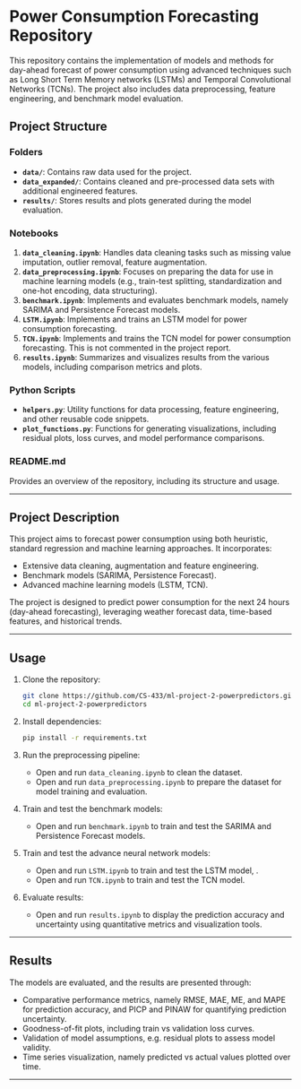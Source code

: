 # Power Consumption Forecasting Repository

This repository contains the implementation of models and methods for day-ahead forecast of power consumption using advanced techniques such as Long Short Term Memory networks (LSTMs) and Temporal Convolutional Networks (TCNs). The project also includes data preprocessing, feature engineering, and benchmark model evaluation.

## Project Structure

### **Folders**
- **`data/`**: Contains raw data used for the project.
- **`data_expanded/`**: Contains cleaned and pre-processed data sets with additional engineered features.
- **`results/`**: Stores results and plots generated during the model evaluation.

### **Notebooks**
1. **`data_cleaning.ipynb`**: Handles data cleaning tasks such as missing value imputation, outlier removal, feature augmentation.
2. **`data_preprocessing.ipynb`**: Focuses on preparing the data for use in machine learning models (e.g., train-test splitting, standardization and one-hot encoding, data structuring).
3. **`benchmark.ipynb`**: Implements and evaluates benchmark models, namely SARIMA and Persistence Forecast models.
4. **`LSTM.ipynb`**: Implements and trains an LSTM model for power consumption forecasting.
5. **`TCN.ipynb`**: Implements and trains the TCN model for power consumption forecasting. This is not commented in the project report. 
6. **`results.ipynb`**: Summarizes and visualizes results from the various models, including comparison metrics and plots.

### **Python Scripts**
- **`helpers.py`**: Utility functions for data processing, feature engineering, and other reusable code snippets.
- **`plot_functions.py`**: Functions for generating visualizations, including residual plots, loss curves, and model performance comparisons.

### **README.md**
Provides an overview of the repository, including its structure and usage.

---

## Project Description
This project aims to forecast power consumption using both heuristic, standard regression and machine learning approaches. It incorporates:
- Extensive data cleaning, augmentation and feature engineering.
- Benchmark models (SARIMA, Persistence Forecast).
- Advanced machine learning models (LSTM, TCN).

The project is designed to predict power consumption for the next 24 hours (day-ahead forecasting), leveraging weather forecast data, time-based features, and historical trends.

---

## Usage
1. Clone the repository:
   ```bash
   git clone https://github.com/CS-433/ml-project-2-powerpredictors.git
   cd ml-project-2-powerpredictors
   ```
2. Install dependencies:
   ```bash
   pip install -r requirements.txt
   ```

3. Run the preprocessing pipeline:
   - Open and run `data_cleaning.ipynb` to clean the dataset.
   - Open and run `data_preprocessing.ipynb` to prepare the dataset for model training and evaluation.
     
4. Train and test the benchmark models:
   - Open and run  `benchmark.ipynb` to train and test the SARIMA and Persistence Forecast models.
    
5. Train and test the advance neural network models:
   - Open and run `LSTM.ipynb` to train and test the LSTM model, .
   - Open and run `TCN.ipynb` to train and test the TCN model.

6. Evaluate results:
   - Open and run `results.ipynb` to display the prediction accuracy and uncertainty using quantitative metrics and visualization tools.

---

## Results
The models are evaluated, and the results are presented through:  
- Comparative performance metrics, namely RMSE, MAE, ME, and MAPE for prediction accuracy, and PICP and PINAW for quantifying prediction uncertainty.  
- Goodness-of-fit plots, including train vs validation loss curves.  
- Validation of model assumptions, e.g. residual plots to assess model validity.  
- Time series visualization, namely predicted vs actual values plotted over time.  

---

